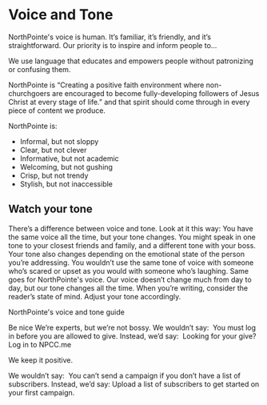 # Voice and Tone

NorthPointe's voice is human. It’s familiar, it’s friendly, and it’s straightforward. Our priority is to inspire and inform people to...

We use language that educates and empowers people without patronizing or confusing them.

NorthPointe is “Creating a positive faith environment where non-churchgoers are encouraged to become fully-developing followers of Jesus Christ at every stage of life.” and that spirit should come through in every piece of content we produce.

NorthPointe is:

- Informal, but not sloppy
- Clear, but not clever
- Informative, but not academic
- Welcoming, but not gushing
- Crisp, but not trendy
- Stylish, but not inaccessible

## Watch your tone
There’s a difference between voice and tone. Look at it this way: You have the same voice all the time, but your tone changes. You might speak in one tone to your closest friends and family, and a different tone with your boss. Your tone also changes depending on the emotional state of the person you’re addressing. You wouldn’t use the same tone of voice with someone who’s scared or upset as you would with someone who’s laughing. Same goes for NorthPointe's voice. Our voice doesn’t change much from day to day, but our tone changes all the time.
When you’re writing, consider the reader’s state of mind. Adjust your tone accordingly.

NorthPointe's voice and tone guide

Be nice
We’re experts, but we’re not bossy.
We wouldn’t say:  You must log in before you are allowed to give.
Instead, we’d say:  Looking for your give? Log in to NPCC.me

We keep it positive.

We wouldn’t say:  You can’t send a campaign if you don’t have a list of subscribers.
Instead, we’d say: Upload a list of subscribers to get started on your first campaign.

